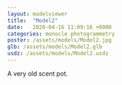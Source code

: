 ```yaml
---
layout: modelviewer
title:  "Model2"
date:   2020-04-16 11:09:16 +0900
categories: monocle photogrammetry
poster: /assets/models/Model2.jpg
glb: /assets/models/Model2.glb
usdz: /assets/models/Model2.usdz
---
```

A very old scent pot.
